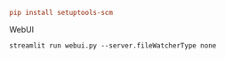 



```ini
pip install setuptools-scm
```





WebUI

```shell
streamlit run webui.py --server.fileWatcherType none
```

